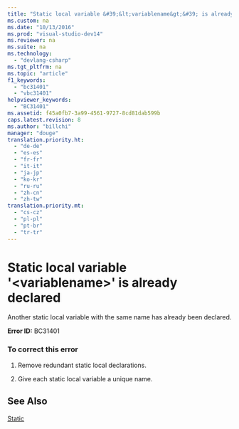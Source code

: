 ```yaml
---
title: "Static local variable &#39;&lt;variablename&gt;&#39; is already declared"
ms.custom: na
ms.date: "10/13/2016"
ms.prod: "visual-studio-dev14"
ms.reviewer: na
ms.suite: na
ms.technology: 
  - "devlang-csharp"
ms.tgt_pltfrm: na
ms.topic: "article"
f1_keywords: 
  - "bc31401"
  - "vbc31401"
helpviewer_keywords: 
  - "BC31401"
ms.assetid: f45a0fb7-3a99-4561-9727-8cd81dab599b
caps.latest.revision: 8
ms.author: "billchi"
manager: "douge"
translation.priority.ht: 
  - "de-de"
  - "es-es"
  - "fr-fr"
  - "it-it"
  - "ja-jp"
  - "ko-kr"
  - "ru-ru"
  - "zh-cn"
  - "zh-tw"
translation.priority.mt: 
  - "cs-cz"
  - "pl-pl"
  - "pt-br"
  - "tr-tr"
---
```

# Static local variable &#39;&lt;variablename&gt;&#39; is already declared
Another static local variable with the same name has already been declared.  
  
 **Error ID:** BC31401  
  
### To correct this error  
  
1.  Remove redundant static local declarations.  
  
2.  Give each static local variable a unique name.  
  
## See Also  
 [Static](../Topic/Static%20\(Visual%20Basic\).md)